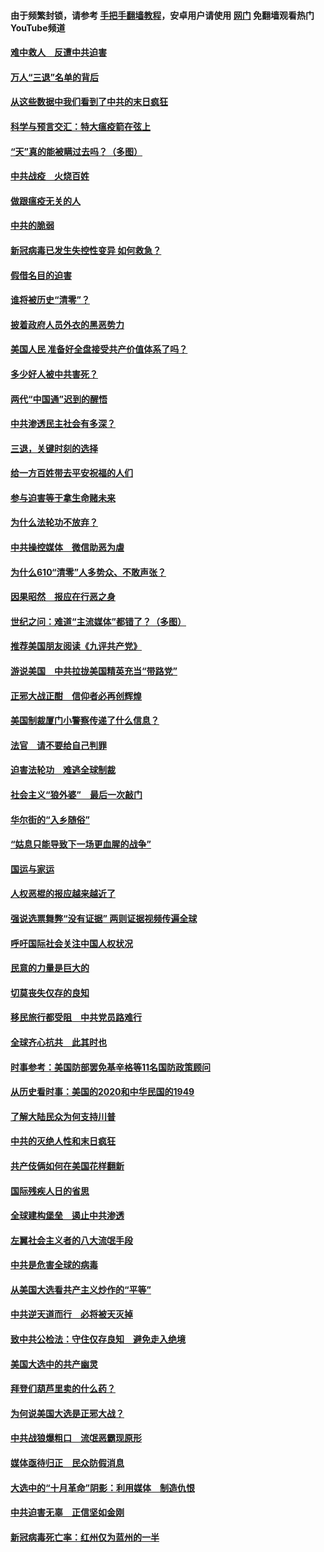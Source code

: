 #### 由于频繁封锁，请参考 [手把手翻墙教程](https://github.com/gfw-breaker/guides/wiki/)，安卓用户请使用 [网门](https://github.com/gfw-breaker/nogfw/blob/master/dl.md?t=01161002) 免翻墙观看热门YouTube频道 

#### [难中救人　反遭中共迫害](../pages/251/418414.md?t=01161002) 

#### [万人“三退”名单的背后](../pages/251/418505.md?t=01161002) 

#### [从这些数据中我们看到了中共的末日疯狂](../pages/251/418420.md?t=01161002) 

#### [科学与预言交汇：特大瘟疫箭在弦上](../pages/251/418266.md?t=01161002) 

#### [“天”真的能被瞒过去吗？（多图）](../pages/251/418308.md?t=01161002) 

#### [中共战疫　火烧百姓](../pages/251/418220.md?t=01161002) 

#### [做跟瘟疫无关的人](../pages/251/418171.md?t=01161002) 

#### [中共的脆弱](../pages/251/418196.md?t=01161002) 

#### [新冠病毒已发生失控性变异 如何救急？](../pages/251/418032.md?t=01161002) 

#### [假借名目的迫害](../pages/251/418055.md?t=01161002) 

#### [谁将被历史“清零”？](../pages/251/417485.md?t=01161002) 

#### [披着政府人员外衣的黑恶势力](../pages/251/417442.md?t=01161002) 

#### [美国人民 准备好全盘接受共产价值体系了吗？](../pages/251/417491.md?t=01161002) 

#### [多少好人被中共害死？](../pages/251/417144.md?t=01161002) 

#### [两代“中国通”迟到的醒悟](../pages/251/417064.md?t=01161002) 

#### [中共渗透民主社会有多深？](../pages/251/417063.md?t=01161002) 

#### [三退，关键时刻的选择](../pages/251/416969.md?t=01161002) 

#### [给一方百姓带去平安祝福的人们](../pages/251/416941.md?t=01161002) 

#### [参与迫害等于拿生命赌未来](../pages/251/416856.md?t=01161002) 

#### [为什么法轮功不放弃？](../pages/251/416864.md?t=01161002) 

#### [中共操控媒体　微信助恶为虐](../pages/251/416724.md?t=01161002) 

#### [为什么610“清零”人多势众、不敢声张？](../pages/251/416632.md?t=01161002) 

#### [因果昭然　报应在行恶之身](../pages/251/416582.md?t=01161002) 

#### [世纪之问：难道“主流媒体”都错了？（多图）](../pages/251/416571.md?t=01161002) 

#### [推荐美国朋友阅读《九评共产党》](../pages/251/416510.md?t=01161002) 

#### [游说美国　中共拉拢美国精英充当“带路党”](../pages/251/416529.md?t=01161002) 

#### [正邪大战正酣　信仰者必再创辉煌](../pages/251/416433.md?t=01161002) 

#### [美国制裁厦门小警察传递了什么信息？](../pages/251/416432.md?t=01161002) 

#### [法官　请不要给自己判罪](../pages/251/416379.md?t=01161002) 

#### [迫害法轮功　难逃全球制裁](../pages/251/416380.md?t=01161002) 

#### [社会主义“狼外婆”　最后一次敲门](../pages/251/416394.md?t=01161002) 

#### [华尔街的“入乡随俗”](../pages/251/416395.md?t=01161002) 

#### [“姑息只能导致下一场更血腥的战争”](../pages/251/416223.md?t=01161002) 

#### [国运与家运](../pages/251/416224.md?t=01161002) 

#### [人权恶棍的报应越来越近了](../pages/251/416276.md?t=01161002) 

#### [强说选票舞弊“没有证据” 两则证据视频传遍全球](../pages/251/416227.md?t=01161002) 

#### [呼吁国际社会关注中国人权状况](../pages/251/416135.md?t=01161002) 

#### [民意的力量是巨大的](../pages/251/416222.md?t=01161002) 

#### [切莫丧失仅存的良知](../pages/251/416134.md?t=01161002) 

#### [移民旅行都受阻　中共党员路难行](../pages/251/416033.md?t=01161002) 

#### [全球齐心抗共　此其时也](../pages/251/415989.md?t=01161002) 

#### [时事参考：美国防部罢免基辛格等11名国防政策顾问](../pages/251/415970.md?t=01161002) 

#### [从历史看时事：美国的2020和中华民国的1949](../pages/251/415949.md?t=01161002) 

#### [了解大陆民众为何支持川普](../pages/251/415950.md?t=01161002) 

#### [中共的灭绝人性和末日疯狂](../pages/251/415944.md?t=01161002) 

#### [共产伎俩如何在美国花样翻新](../pages/251/415908.md?t=01161002) 

#### [国际残疾人日的省思](../pages/251/415849.md?t=01161002) 

#### [全球建构堡垒　遏止中共渗透](../pages/251/415850.md?t=01161002) 

#### [左翼社会主义者的八大流氓手段](../pages/251/415802.md?t=01161002) 

#### [中共是危害全球的病毒](../pages/251/415569.md?t=01161002) 

#### [从美国大选看共产主义炒作的“平等”](../pages/251/415654.md?t=01161002) 

#### [中共逆天道而行　必将被天灭掉](../pages/251/415626.md?t=01161002) 

#### [致中共公检法：守住仅存良知　避免走入绝境](../pages/251/415627.md?t=01161002) 

#### [美国大选中的共产幽灵](../pages/251/415618.md?t=01161002) 

#### [拜登们葫芦里卖的什么药？](../pages/251/415531.md?t=01161002) 

#### [为何说美国大选是正邪大战？](../pages/251/415530.md?t=01161002) 

#### [中共战狼爆粗口　流氓恶霸现原形](../pages/251/415426.md?t=01161002) 

#### [媒体亟待归正　民众防假消息](../pages/251/415402.md?t=01161002) 

#### [大选中的“十月革命”阴影：利用媒体　制造仇恨](../pages/251/415334.md?t=01161002) 

#### [中共迫害无辜　正信坚如金刚](../pages/251/415307.md?t=01161002) 

#### [新冠病毒死亡率：红州仅为蓝州的一半](../pages/251/415164.md?t=01161002) 


